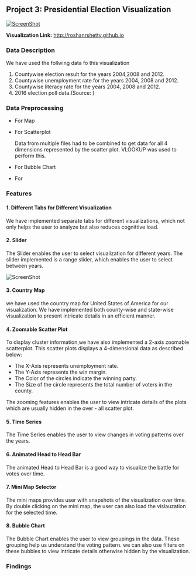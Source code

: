 ## Project 3: Presidential Election Visualization
[![ScreenShot](http://roshanrshetty.github.io/Project1/Project1.PNG)](http://roshanrshetty.github.io/Project1/Project1.mp4)

**Visualization Link:** http://roshanrshetty.github.io

### Data Description

We have used the follwing data fo this visualization
  1. Countywise election result for the years 2004,2008 and 2012.
  2. Countywise unemployment rate for the years 2004, 2008 and 2012.
  3. Countywise literacy rate for the years 2004, 2008 and 2012.
  4. 2016 election poll data.(Source: )
  

### Data Preprocessing

- For Map

- For Scatterplot

    Data from multiple files had to be combined to get data for all 4 dimensions represented by the scatter plot. VLOOKUP was used to perform this.

- For Bubble Chart

- For 


### Features

#### 1. Different Tabs for Different Visualization

  We have implemented separate tabs for different visualizations, which not only helps the user to analyze but also reduces cognittive load.

#### 2. Slider

  The Slider enables the user to select visualization for different years. The slider implemented is a range slider, which enables the user to select between years.

![ScreenShot](http://roshanrshetty.github.io/Project3/Images/slider.PNG)

#### 3. Country Map

  we have used the country map for United States of America for our visualization. We have implemented both county-wise and state-wise visualization to present intricate details in an efficient manner.

#### 4. Zoomable Scatter Plot

  To display cluster information,we have also implemented a 2-axis zoomable scatterplot. This scatter plots displays a 4-dimensional data as described below:

   - The X-Axis represents unemployment rate.
   - The Y-Axis represents the win margin.
   - The Color of the circles indicate the winning party.
   - The Size of the circle represents the total number of voters in the county.
   
 The zooming features enables the user to view intricate details of the plots which are usually hidden in the over - all scatter plot.

#### 5. Time Series

  The Time Series enables the user to view changes in voting patterns over the years.
  
#### 6. Animated Head to Head Bar
  The animated Head to Head Bar is a good way to visualize the battle for votes over time.
  
#### 7. Mini Map Selector

 The mini maps provides user with snapshots of the visualization over time. By double clicking on the mini map, the user can also load the vislauzation for the selected time.
 
#### 8. Bubble Chart

  The Bubble Chart enables the user to view groupings in the data. These grouping help us understand the voting pattern. we can also use filters on these bubbles to view intricate details otherwise hidden by the visualization.



### Findings


    
